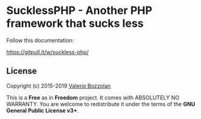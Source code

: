 # SucklessPHP - Another PHP framework that sucks less

Follow this documentation:

https://gitpull.it/w/suckless-php/

## License
Copyright (c) 2015-2019 [Valerio Bozzolan](http://boz.reyboz.it/)

This is a **Free** as in **Freedom** project. It comes with ABSOLUTELY NO WARRANTY. You are welcome to redistribute it under the terms of the **GNU General Public License v3+**.
